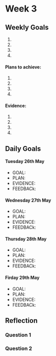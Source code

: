 # Week 3

## Weekly Goals

1.
2.
3.
4.

#### Plans to achieve:

1. 
2.
3.
4.

#### Evidence:

1. 
2. 
3.
4. 

## Daily Goals

#### Tuesday 26th May
- GOAL:
- PLAN:
- EVIDENCE:
- FEEDBACk:

#### Wednesday 27th May
- GOAL:
- PLAN:
- EVIDENCE:
- FEEDBACk:

#### Thursday 28th May
- GOAL:
- PLAN:
- EVIDENCE:
- FEEDBACk:

#### Firday 29th May
- GOAL:
- PLAN:
- EVIDENCE:
- FEEDBACk:

## Reflection

### Question 1


### Question 2


